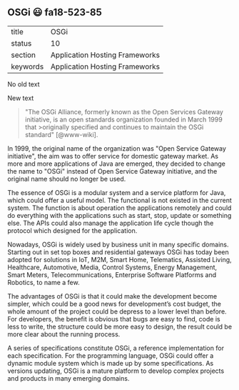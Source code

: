 ## OSGi :smiley: fa18-523-85


|          |                                |
| -------- | ------------------------------ |
| title    | OSGi                           | 
| status   | 10                             |
| section  | Application Hosting Frameworks |
| keywords | Application Hosting Frameworks |

No old text   

New text   


>"The OSGi Alliance, formerly known as the Open Services Gateway initiative, is an open standards organization founded in March 1999 that >originally specified and continues to maintain the OSGi standard" [@www-wiki].   

In 1999, the original name of the organization was "Open Service Gateway initiative", the aim was to offer service for domestic gateway market. As more and more applications of Java are emerged, they decided to change the name to "OSGi" instead of Open Service Gateway initiative, and the original name should no longer be used.   

The essence of OSGi is a modular system and a service platform for Java, which could offer a useful model. The functional is not existed in the current system. The function is about operation the applications remotely and could do everything with the applications such as start, stop, update or something else. The APIs could also manage the application life cycle though the protocol which designed for the application.   

Nowadays, OSGi is widely used by business unit in many specific domains. Starting out in set top boxes and residential gateways OSGi has today been adopted for solutions in IoT, M2M, Smart Home, Telematics, Assisted Living, Healthcare, Automotive, Media, Control Systems, Energy Management, Smart Meters, Telecommunications, Enterprise Software Platforms and Robotics, to name a few.   

The advantages of OSGi is that it could make the development become simpler, which could be a good news for development’s cost budget, the whole amount of the project could be depress to a lower level than before. For developers, the benefit is obvious that bugs are easy to find, code is less to write, the structure could be more easy to design, the result could be more clear about the running process.   

A series of specifications constitute OSGi, a reference implementation for each specification. For the programming language, OSGi could offer a dynamic module system which is made up by some specifications. As versions updating, OSGi is a mature platform to develop complex projects and products in many emerging domains.   
